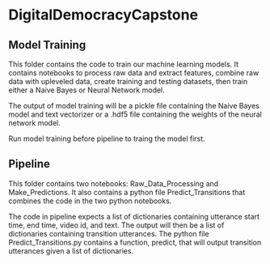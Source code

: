 # DigitalDemocracyCapstone

## Model Training

This folder contains the code to train our machine learning models. It contains notebooks to process raw data and extract features, combine raw data with upleveled data, create training and testing datasets, then train either a Naive Bayes or Neural Network model.

The output of model training will be a pickle file containing the Naive Bayes model and text vectorizer or a .hdf5
file containing the weights of the neural network model.

Run model training before pipeline to traing the model first.


## Pipeline

This folder contains two notebooks: Raw_Data_Processing and Make_Predictions. It also contains a python file Predict_Transitions that combines the code in the two python notebooks.

The code in pipeline expects a list of dictionaries containing utterance start time, end time, video id, and text.
The output will then be a list of dictionaries containing transition utterances. The python file 
Predict_Transitions.py contains a function, predict, that will output transition utterances given a list of dictionaries.

